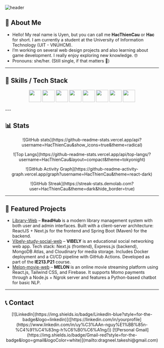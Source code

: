 ![header](https://capsule-render.vercel.app/api?type=speech&height=200&color=ff005c&text=Welcome%20to%20my%20GitHub%20profile!&section=header&fontAlign=50&fontAlignY=45&fontSize=40&fontColor=ffffff)

## 👋 About Me
- Hello! My real name is Uyen, but you can call me **HacThienCau** or **Hac** for short. I am currently a student at the University of Information Technology (UIT - VNUHCM).
- I’m working on several web design projects and also learning about game development. I really enjoy exploring new knowledge. 🤓
- Pronouns: she/her. (Still single, if that matters 🤣)

---

## 🔧 Skills / Tech Stack
<p align="center">
<img src="https://cdn.jsdelivr.net/gh/devicons/devicon@latest/icons/react/react-original-wordmark.svg" width="40"/>
<img src="https://cdn.jsdelivr.net/gh/devicons/devicon@latest/icons/tailwindcss/tailwindcss-original.svg" width="40"/>
<img src="https://cdn.jsdelivr.net/gh/devicons/devicon@latest/icons/nextjs/nextjs-original.svg" width="40"/>
<img src="https://cdn.jsdelivr.net/gh/devicons/devicon@latest/icons/express/express-original.svg" width="40"/>
<img src="https://cdn.jsdelivr.net/gh/devicons/devicon@latest/icons/mongodb/mongodb-original-wordmark.svg" width="40"/>
<img src="https://cdn.jsdelivr.net/gh/devicons/devicon@latest/icons/nodejs/nodejs-original-wordmark.svg" width="40"/>
<img src="https://cdn.jsdelivr.net/gh/devicons/devicon@latest/icons/java/java-original-wordmark.svg" width="40"/>
<img src="https://cdn.jsdelivr.net/gh/devicons/devicon@latest/icons/spring/spring-original.svg" width="40"/>
</p>
---

## 📊 Stats
<p align="center">![GitHub stats](https://github-readme-stats.vercel.app/api?username=HacThienCau&show_icons=true&theme=radical) </p>
<p align="center">![Top Langs](https://github-readme-stats.vercel.app/api/top-langs/?username=HacThienCau&layout=compact&theme=tokyonight) </p> 
<p align="center">![GitHub Activity Graph](https://github-readme-activity-graph.vercel.app/graph?username=HacThienCau&theme=react-dark)  </p>
<p align="center">![GitHub Streak](https://streak-stats.demolab.com?user=HacThienCau&theme=dark&hide_border=true) </p>

---

## 🚀 Featured Projects
- [Library-Web](https://github.com/HacThienCau/Library-Web) – **ReadHub** is a modern library management system with both user and admin interfaces. Built with a client–server architecture: ReactJS + Next.js for the frontend and Spring Boot (Maven) for the backend.  
- [Vibely-study-social-web](https://github.com/HacThienCau/Vibely-study-social-web) – **VIBELY** is an educational social networking web app. Tech stack: Next.js (frontend), Express.js (backend), MongoDB Atlas, and Cloudinary for media storage. Includes Docker deployment and a CI/CD pipeline with GitHub Actions. Developed as part of the **IE213.P21** course.  
- [Melon-movie-web](https://github.com/HacThienCau/MOVIE-WEB) – **MELON** is an online movie streaming platform using React.js, Tailwind CSS, and Firebase. It supports Momo payments through a Node.js + Ngrok server and features a Python-based chatbot for basic NLP.  

---


## 📞 Contact
<p align="center">
[![LinkedIn](https://img.shields.io/badge/LinkedIn-blue?style=for-the-badge&logo=linkedin)]([https://linkedin.com/in/yourprofile](https://www.linkedin.com/in/uy%C3%AAn-nguy%E1%BB%85n-%C4%91%C4%83ng-h%C6%B0%C6%A1ng/))
[![Personal Gmail](https://img.shields.io/badge/Gmail-red?style=for-the-badge&logo=gmail&logoColor=white)](mailto:dragneel.takeshi@gmail.com)
</p>
